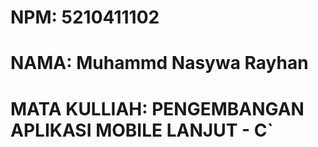 <div>

# NPM: 5210411102
# NAMA: Muhammd Nasywa Rayhan
# MATA KULLIAH: PENGEMBANGAN APLIKASI MOBILE LANJUT - C`

</div>



